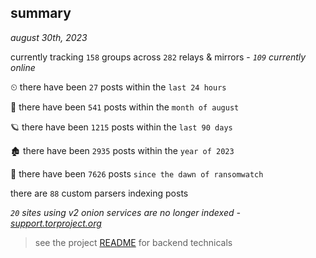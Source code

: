 
## summary
_august 30th, 2023_

currently tracking `158` groups across `282` relays & mirrors - _`109` currently online_

⏲ there have been `27` posts within the `last 24 hours`

🦈 there have been `541` posts within the `month of august`

🪐 there have been `1215` posts within the `last 90 days`

🏚 there have been `2935` posts within the `year of 2023`

🦕 there have been `7626` posts `since the dawn of ransomwatch`

there are `88` custom parsers indexing posts

_`20` sites using v2 onion services are no longer indexed - [support.torproject.org](https://support.torproject.org/onionservices/v2-deprecation/)_

> see the project [README](https://github.com/joshhighet/ransomwatch#ransomwatch--) for backend technicals
